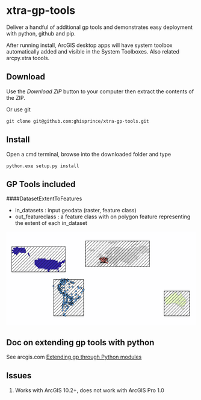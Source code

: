 # xtra-gp-tools
Deliver a handful of additional gp tools and demonstrates easy 
deployment with python, github and pip.


After running install, ArcGIS desktop apps will have system toolbox automatically added and visible in the System Toolboxes.  Also related arcpy.xtra toools.

Download
--------

Use the *Download ZIP* button to your computer then
extract the contents of the ZIP.

Or use git

```
git clone git@github.com:ghisprince/xtra-gp-tools.git
```

Install
-------

Open a cmd terminal, browse into the downloaded folder and type
```
python.exe setup.py install
```


GP Tools included
-----------------

####DatasetExtentToFeatures
* in_datasets : input geodata (raster, feature class)
* out_featureclass : a feature class with on polygon feature representing the extent of each in_dataset


![DatasetExtentToFeatures Image](https://github.com/ghisprince/xtra-gp-tools/raw/master/src/esri/help/gp/DatasetExtentToFeatures.png "Inputs of various types, output rendered as hashed polygons")


Doc on extending gp tools with python
-------------------------------------
See arcgis.com [Extending gp through Python modules](http://desktop.arcgis.com/en/desktop/latest/analyze/python/extending-geoprocessing-through-python-modules.htm)

Issues
------
1. Works with ArcGIS 10.2+, does not work with ArcGIS Pro 1.0
